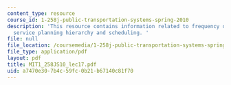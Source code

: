 ```yaml
---
content_type: resource
course_id: 1-258j-public-transportation-systems-spring-2010
description: 'This resource contains information related to frequency determination,
  service planning hierarchy and scheduling. '
file: null
file_location: /coursemedia/1-258j-public-transportation-systems-spring-2010/a7470e307b4c59fc0b21b67140c81f70_MIT1_258JS10_lec17.pdf
file_type: application/pdf
layout: pdf
title: MIT1_258JS10_lec17.pdf
uid: a7470e30-7b4c-59fc-0b21-b67140c81f70
---
```

